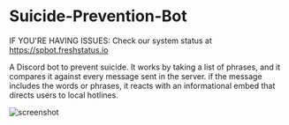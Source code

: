 # Suicide-Prevention-Bot


IF YOU'RE HAVING ISSUES: Check our system status at https://spbot.freshstatus.io 

A Discord bot to prevent suicide. It works by taking a list of phrases, and it compares it against every message sent in the server. if the message includes the words or phrases, it reacts with an informational embed that directs users to local hotlines.


![screenshot](https://spbot.ml/sc3.png)

